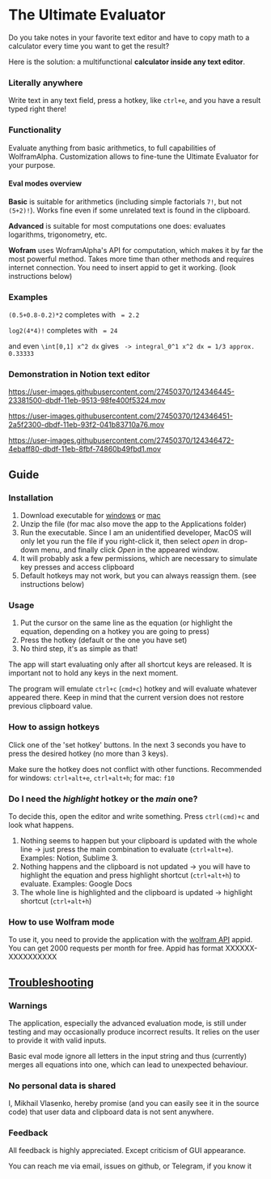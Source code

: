 # The Ultimate Evaluator
Do you take notes in your favorite text editor and have to copy math to a calculator every time you want to get the result?

Here is the solution: a multifunctional **calculator inside any text editor**.

### Literally anywhere

Write text in any text field, press a hotkey, like `ctrl+e`, and you have a result typed right there!

### Functionality

Evaluate anything from basic arithmetics, to full capabilities of WolframAlpha. 
Customization allows to fine-tune the Ultimate Evaluator for your purpose.

#### Eval modes overview
**Basic** is suitable for arithmetics (including simple factorials `7!`, but not `(5+2)!`). 
Works fine even if some unrelated text is found in the clipboard.

**Advanced** is suitable for most computations one does: evaluates logarithms, trigonometry, etc.

**Wofram** uses WoframAlpha's API for computation, which makes it by far the most powerful method. 
Takes more time than other methods and requires internet connection. 
You need to insert appid to get it working. (look instructions below)

### Examples

`(0.5+0.8-0.2)*2` completes with ` = 2.2`

`log2(4*4)!` completes with ` = 24`

and even `\int[0,1] x^2 dx` gives ` -> integral_0^1 x^2 dx = 1/3 approx. 0.33333`

### Demonstration in Notion text editor

https://user-images.githubusercontent.com/27450370/124346445-23381500-dbdf-11eb-9513-98fe400f5324.mov

https://user-images.githubusercontent.com/27450370/124346451-2a5f2300-dbdf-11eb-93f2-041b83710a76.mov

https://user-images.githubusercontent.com/27450370/124346472-4ebaff80-dbdf-11eb-8fbf-74860b49fbd1.mov

## Guide
### Installation
1. Download executable for [windows](https://drive.google.com/file/d/1ieW2f2geV105gMsCel46d804DeuvExuR/view?usp=sharing) or [mac](https://drive.google.com/file/d/1YkgpJ6i_KIPKel3oz_A6i75Ke7bJ8sXT/view?usp=sharing)
2. Unzip the file (for mac also move the app to the Applications folder)
3. Run the executable. Since I am an unidentified developer, MacOS will only let you run the file if you right-click it, then select *open* in drop-down menu, and finally click *Open* in the appeared window. 
4. It will probably ask a few permissions, which are necessary to simulate key presses and access clipboard
5. Default hotkeys may not work, but you can always reassign them. (see instructions below)

### Usage
1. Put the cursor on the same line as the equation (or highlight the equation, depending on a hotkey you are going to press)
2. Press the hotkey (default or the one you have set)
3. No third step, it's as simple as that!

The app will start evaluating only after all shortcut keys are released. It is important not to hold any keys in the next moment.

The program will emulate `ctrl+c` (`cmd+c`) hotkey and will evaluate whatever appeared there.
Keep in mind that the current version does not restore previous clipboard value.

### How to assign hotkeys
Click one of the 'set hotkey' buttons. In the next 3 seconds you have to press the desired hotkey (no more than 3 keys).

Make sure the hotkey does not conflict with other functions. Recommended for windows: `ctrl+alt+e`, `ctrl+alt+h`; for mac: `f10`

### Do I need the *highlight* hotkey or the *main* one?
To decide this, open the editor and write something. Press `ctrl(cmd)+c` and look what happens. 
1. Nothing seems to happen but your clipboard is updated with the whole line -> just press the main combination to evaluate (`ctrl+alt+e`). Examples: Notion, Sublime 3.
2. Nothing happens and the clipboard is not updated -> you will have to highlight the equation and press highlight shortcut (`ctrl+alt+h`) to evaluate. Examples: Google Docs
3. The whole line is highlighted and the clipboard is updated -> highlight shortcut (`ctrl+alt+h`)

### How to use Wolfram mode
To use it, you need to provide the application with the [wolfram API](https://products.wolframalpha.com/api/) appid. 
You can get 2000 requests per month for free. 
Appid has format XXXXXX-XXXXXXXXXX 

## [Troubleshooting](https://github.com/mikhail-vlasenko/Ultimate-Evaluator/blob/master/docs/troubleshooting.md#troubleshooting)

### Warnings
The application, especially the advanced evaluation mode, is still under testing and may occasionally produce incorrect results.
It relies on the user to provide it with valid inputs.

Basic eval mode ignore all letters in the input string and thus (currently) merges all equations into one, 
which can lead to unexpected behaviour.

### No personal data is shared
I, Mikhail Vlasenko, hereby promise (and you can easily see it in the source code) that 
user data and clipboard data is not sent anywhere.

### Feedback
All feedback is highly appreciated. Except criticism of GUI appearance.

You can reach me via email, issues on github, or Telegram, if you know it
